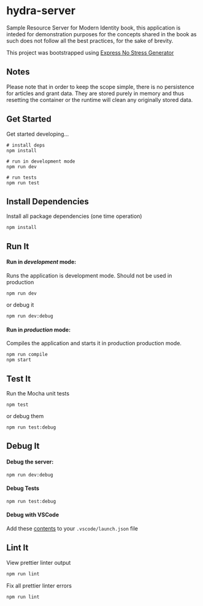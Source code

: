 # hydra-server

Sample Resource Server for Modern Identity book, this application is inteded for demonstration purposes for the concepts shared in the book as such does not follow all the best practices, for the sake of brevity.

This project was bootstrapped using [Express No Stress Generator](https://github.com/cdimascio/generator-express-no-stress)

## Notes

Please note that in order to keep the scope simple, there is no persistence for 
articles and grant data. They are stored purely in memory and thus resetting the 
container or the runtime will clean any originally stored data. 


## Get Started

Get started developing...

```shell
# install deps
npm install

# run in development mode
npm run dev

# run tests
npm run test
```

## Install Dependencies

Install all package dependencies (one time operation)

```shell
npm install
```

## Run It
#### Run in *development* mode:
Runs the application is development mode. Should not be used in production

```shell
npm run dev
```

or debug it

```shell
npm run dev:debug
```

#### Run in *production* mode:

Compiles the application and starts it in production production mode.

```shell
npm run compile
npm start
```

## Test It

Run the Mocha unit tests

```shell
npm test
```

or debug them

```shell
npm run test:debug
```

## Debug It

#### Debug the server:

```
npm run dev:debug
```

#### Debug Tests

```
npm run test:debug
```

#### Debug with VSCode

Add these [contents](https://github.com/cdimascio/generator-express-no-stress/blob/next/assets/.vscode/launch.json) to your `.vscode/launch.json` file
## Lint It

View prettier linter output

```bash
npm run lint
```

Fix all prettier linter errors

```bash
npm run lint
```